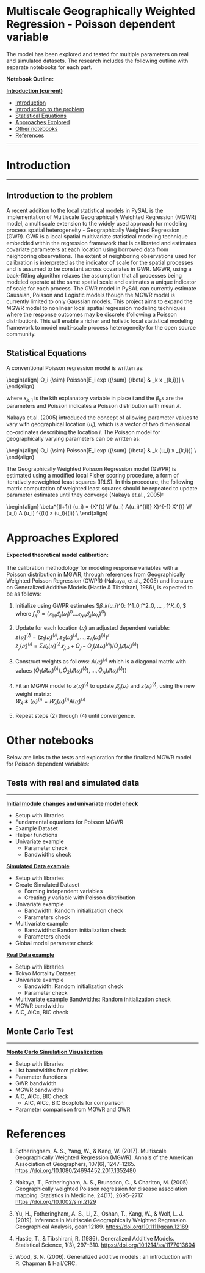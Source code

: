 
# Multiscale Geographically Weighted Regression - Poisson dependent variable


The model has been explored and tested for multiple parameters on real and simulated datasets. The research includes the following outline with separate notebooks for each part.


**Notebook Outline:**  
  
**[Introduction (current)](Poisson_MGWR.ipynb)**
- [Introduction](#Introduction)
 - [Introduction to the problem](#Introduction-to-the-project)
 - [Statistical Equations](#Statistical-Equations) 
- [Approaches Explored](#Approaches-Explored)
- [Other notebooks](#Other-notebooks)
- [References](#References)

---

# Introduction

***

## Introduction to the problem

A recent addition to the local statistical models in PySAL is the implementation of Multiscale Geographically Weighted Regression (MGWR) model, a multiscale extension to the widely used approach for modeling process spatial heterogeneity - Geographically Weighted Regression (GWR). GWR is a local spatial multivariate statistical modeling technique embedded within the regression framework that is calibrated and estimates covariate parameters at each location using borrowed data from neighboring observations. The extent of neighboring observations used for calibration is interpreted as the indicator of scale for the spatial processes and is assumed to be constant across covariates in GWR. MGWR, using a back-fitting algorithm relaxes the assumption that all processes being modeled operate at the same spatial scale and estimates a unique indicator of scale for each process.
The GWR model in PySAL can currently estimate Gaussian, Poisson and Logistic models though the MGWR model is currently limited to only Gaussian models. This project aims to expand the MGWR model to nonlinear local spatial regression modeling techniques where the response outcomes may be discrete (following a Poisson distribution). This will enable a richer and holistic local statistical modeling framework to model multi-scale process heterogeneity for the open source community.

## Statistical Equations

A conventional Poisson regression model is written as:

\begin{align}
O_i {\sim} Poisson[E_i exp ({\sum} {\beta} & _k x _{k,i})] \\
\end{align}

where  $x_{k,1}$ is the kth explanatory variable in place i and the ${\beta}_ks$ are the parameters and Poisson indicates a Poisson distribution with mean $\lambda$.

Nakaya et.al. (2005) introduced the concept of allowing parameter values to vary with geographical location ($u_i$), which is a vector of two dimensional co-ordinates describing the location *i*. The Poisson model for geographically varying parameters can be written as:

\begin{align}
O_i {\sim} Poisson[E_i exp ({\sum} {\beta} & _k (u_i) x _{k,i})] \\
\end{align}

The Geographically Weighted Poisson Regression model (GWPR) is estimated using a modified local Fisher scoring procedure, a form of iteratively reweighted least squares (IRLS). In this procedure, the following matrix computation of weighted least squares should be repeated to update parameter estimates until they converge (Nakaya et.al., 2005):

\begin{align}
\beta^{(l+1)} (u_i) = (X^{t} W (u_i) A(u_i)^{(l)} X)^{-1} X^{t} W (u_i) A (u_i) ^{(l)} z (u_i){(l)} \\
\end{align}

# Approaches Explored

**Expected theoretical model calibration:**<br><br>
The calibration methodology for modeling response variables with a Poisson distribution in MGWR, through references from Geographically Weighted Poisson Regression (GWPR) (Nakaya, et al., 2005) and literature on Generalized Additive Models (Hastie & Tibshirani, 1986), is expected to be as follows:<br>


1. Initialize using GWPR estimates $𝛽_𝑘(𝑢_𝑖)^0: f^1_0,f^2_0, … , f^𝐾_0, $ 
    where $f_𝑘^0 = (𝑥_{1 𝑘}𝛽_𝑘(𝑢_1)^0 … 𝑥_{𝑁𝑘}𝛽_𝑘(𝑢_𝑁)^0)$<br><br>
2. Update for each location ($𝑢_𝑖$) an adjusted dependent variable: <br>
    $z(𝑢_𝑖)^{(𝑙)} = (z_1(𝑢_𝑖)^{(𝑙)}, z_2(𝑢_𝑖)^{(𝑙)}, … ,z_𝑁(𝑢_𝑖)^{(𝑙)})^𝑡$<br> 
    $z_𝑗(𝑢_𝑖)^{(𝑙)} = Σ𝛽_𝑘(𝑢_𝑖)^{(𝑙)} 𝑥_{𝑗,𝑘} + O_𝑗 − Ô_𝑗(𝛽(𝑢_𝑖)^{(𝑙)}) / Ô_𝑗(𝛽(𝑢_𝑖)^{(𝑙)})$<br><br>
3. Construct weights as follows:
    $A(𝑢_𝑖)^{(𝑙)}$ which is a diagonal matrix with values ($Ô_1(𝛽(
𝑢_𝑖)^{(𝑙)}), Ô_2(𝛽(
𝑢_𝑖)^{(𝑙)}), ... ,Ô_𝑁(𝛽(𝑢_𝑖)^{(𝑙)}))$<br><br>
4. Fit an MGWR model to $z(𝑢_𝑖)^{(𝑙)}$ to update $𝛽_𝑘(𝑢_𝑖)$ and $z(𝑢_𝑖)^{(𝑙)}$, using the new weight matrix:<br>
$𝑊_𝑘∗(𝑢_𝑖)^{(𝑙)}=𝑊_𝑘(𝑢_𝑖)^{(𝑙)} A(𝑢_𝑖)^{(𝑙)}$<br><br>
5. Repeat steps (2) through (4) until convergence.

# Other notebooks

Below are links to the tests and exploration for the finalized MGWR model for Poisson dependent variables:

## Tests with real and simulated data
***

**[Initial module changes and univariate model check ](http://mehak-sachdeva.github.io/MGWR_book/Html/Poisson_MGWR_univariate_check)**
- Setup with libraries
- Fundamental equations for Poisson MGWR
- Example Dataset
- Helper functions
- Univariate example
    - Parameter check
    - Bandwidths check

**[Simulated Data example](http://mehak-sachdeva.github.io/MGWR_book/Html/Simulated_data_example_Poisson-MGWR)**
- Setup with libraries
- Create Simulated Dataset
    - Forming independent variables
    - Creating y variable with Poisson distribution
- Univariate example
    - Bandwidth: Random initialization check
    - Parameters check
- Multivariate example
    - Bandwidths: Random initialization check
    - Parameters check
- Global model parameter check
 
**[Real Data example](http://mehak-sachdeva.github.io/MGWR_book/Html/Real_data_example_Poisson-MGWR)**

- Setup with libraries
- Tokyo Mortality Dataset
- Univariate example
    - Bandwidth: Random initialization check
    - Parameter check
- Multivariate example
    Bandwidths: Random initialization check
- MGWR bandwidths
- AIC, AICc, BIC check


## Monte Carlo Test
***


**[Monte Carlo Simulation Visualization](http://mehak-sachdeva.github.io/MGWR_book/Html/Poisson_MGWR_MonteCarlo_Results)**
 
- Setup with libraries
- List bandwidths from pickles
- Parameter functions
- GWR bandwidth
- MGWR bandwidths
- AIC, AICc, BIC check
    - AIC, AICc, BIC Boxplots for comparison
- Parameter comparison from MGWR and GWR

# References

1. Fotheringham, A. S., Yang, W., & Kang, W. (2017). Multiscale Geographically Weighted Regression (MGWR). Annals of the American Association of Geographers, 107(6), 1247–1265. https://doi.org/10.1080/24694452.2017.1352480


2. Nakaya, T., Fotheringham, A. S., Brunsdon, C., & Charlton, M. (2005). Geographically weighted Poisson regression for disease association mapping. Statistics in Medicine, 24(17), 2695–2717. https://doi.org/10.1002/sim.2129


3. Yu, H., Fotheringham, A. S., Li, Z., Oshan, T., Kang, W., & Wolf, L. J. (2019). Inference in Multiscale Geographically Weighted Regression. Geographical Analysis, gean.12189. https://doi.org/10.1111/gean.12189


4. Hastie, T., & Tibshirani, R. (1986). Generalized Additive Models. Statistical Science, 1(3), 297–310. https://doi.org/10.1214/ss/1177013604


5. Wood, S. N. (2006). Generalized additive models : an introduction with R. Chapman & Hall/CRC.
